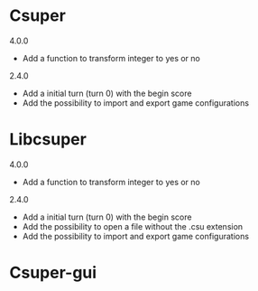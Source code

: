 Csuper
======

4.0.0
* Add a function to transform integer to yes or no

2.4.0

* Add a initial turn (turn 0) with the begin score
* Add the possibility to import and export game configurations

Libcsuper
=========

4.0.0
* Add a function to transform integer to yes or no

2.4.0

* Add a initial turn (turn 0) with the begin score
* Add the possibility to open a file without the .csu extension
* Add the possibility to import and export game configurations

Csuper-gui
==========